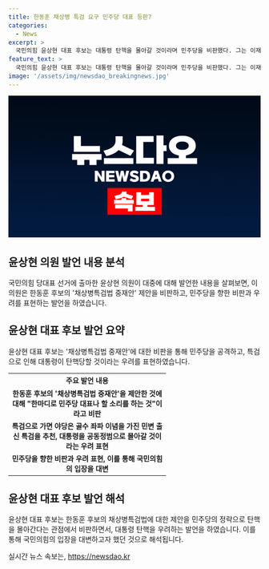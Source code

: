 ```yaml
---
title: 한동훈 채상병 특검 요구 민주당 대표 등판?
categories:
  - News
excerpt: >
  국민의힘 윤상현 대표 후보는 대통령 탄핵을 몰아갈 것이라며 민주당을 비판했다. 그는 이재명 주변의 사망사건을 특검해야 한다고 주장하며, 한동훈 후보를 비판했다. 또한, 이재명 대표 주변의 사망 사건에 대해 특검이 필요하다고 강조하며, 나경원·원희룡 후보와의 연대를 예의 없는 행동으로 지적했다.
feature_text: >
  국민의힘 윤상현 대표 후보는 대통령 탄핵을 몰아갈 것이라며 민주당을 비판했다. 그는 이재명 주변의 사망사건을 특검해야 한다고 주장하며, 한동훈 후보를 비판했다. 또한, 이재명 대표 주변의 사망 사건에 대해 특검이 필요하다고 강조하며, 나경원·원희룡 후보와의 연대를 예의 없는 행동으로 지적했다.
image: '/assets/img/newsdao_breakingnews.jpg'
---
```


<p><img src="/assets/img/newsdao_breakingnews.jpg" alt="implanttips 속보" /></p>

<h2 data-ke-size="size26">윤상현 의원 발언 내용 분석</h2>

<p data-ke-size="size16">국민의힘 당대표 선거에 출마한 윤상현 의원이 대중에 대해 발언한 내용을 살펴보면, 이 의원은 한동훈 후보의 '채상병특검법 중재안' 제안을 비판하고, 민주당을 향한 비판과 우려를 표현하는 발언을 하였습니다.</p>

<h2 data-ke-size="size26">윤상현 대표 후보 발언 요약</h2>

<p data-ke-size="size16">윤상현 대표 후보는 '채상병특검법 중재안'에 대한 비판을 통해 민주당을 공격하고, 특검으로 인해 대통령이 탄핵당할 것이라는 우려를 표현하였습니다.</p>

<table>
    <tr>
        <th style="text-align: center; width: 301px; height: 17px;">주요 발언 내용</th>
    </tr>
    <tr>
        <td style="text-align: center; height: 17px;"><b>한동훈 후보의 '채상병특검법 중재안'을 제안한 것에 대해 "한마디로 민주당 대표나 할 소리를 하는 것"이라고 비판</b></td>
    </tr>
    <tr>
        <td style="text-align: center; height: 17px;"><b>특검으로 가면 야당은 골수 좌파 이념을 가진 민변 출신 특검을 추천, 대통령을 공동정범으로 몰아갈 것이라는 우려 표현</b></td>
    </tr>
    <tr>
        <td style="text-align: center; height: 17px;"><b>민주당을 향한 비판과 우려 표현, 이를 통해 국민의힘의 입장을 대변</b></td>
    </tr>
</table>

<h2 data-ke-size="size26">윤상현 대표 후보 발언 해석</h2>

<p data-ke-size="size16">윤상현 대표 후보는 한동훈 후보의 채상병특검법에 대한 제안을 민주당의 정략으로 탄핵을 몰아간다는 관점에서 비판하면서, 대통령 탄핵을 우려하는 발언을 하였습니다. 이를 통해 국민의힘의 입장을 대변하고자 했던 것으로 해석됩니다.</p>
실시간 뉴스 속보는, <a href="https://newsdao.kr" rel="dofollow">https://newsdao.kr</a>


